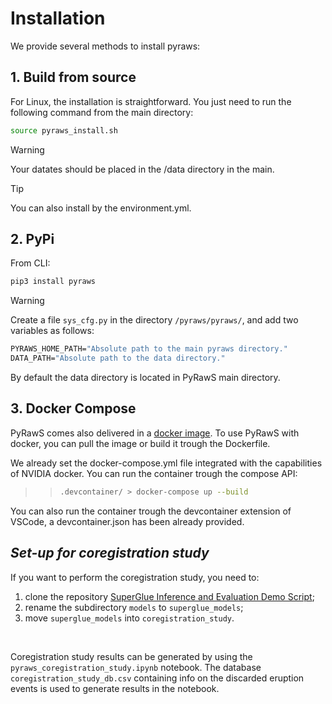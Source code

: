 # Installation

We provide several methods to install pyraws:

## 1. Build from source
For Linux, the installation is straightforward. 
You just need to run the following command from the main directory:
```bash
source pyraws_install.sh
```
> [!WARNING]
> Your datates should be placed in the /data directory in the main.

> [!TIP]
> You can also install by the environment.yml. 

## 2. PyPi

From CLI:

```bash
pip3 install pyraws 
```

> [!WARNING]
> Create a file `sys_cfg.py` in the directory `/pyraws/pyraws/`, and add two variables as follows: 
> ```cmd
> PYRAWS_HOME_PATH="Absolute path to the main pyraws directory."
> DATA_PATH="Absolute path to the data directory."
> ```
> By default the data directory is located in PyRawS main directory.


## 3. Docker Compose  

PyRawS comes also delivered in a [docker image](sirbastiano94/pyraws:latest ). To use PyRawS with docker, you can pull the image or build it trough the Dockerfile.

We already set the docker-compose.yml file integrated with the capabilities of NVIDIA docker. You can run the container trough the compose API:

>>```bash
>> .devcontainer/ > docker-compose up --build  
>>```

You can also run the container trough the devcontainer extension of VSCode, a devcontainer.json has been already provided.


## *Set-up for coregistration study*

If you want to perform the coregistration study, you need to:

1. clone the repository [SuperGlue Inference and Evaluation Demo Script](https://github.com/magicleap/SuperGluePretrainedNetwork);
2. rename the subdirectory `models` to `superglue_models`; 
3. move `superglue_models` into `coregistration_study`.

<br>

Coregistration study results can be generated by using the `pyraws_coregistration_study.ipynb` notebook. The database `coregistration_study_db.csv` containing info on the discarded eruption events is used to generate results in the notebook.